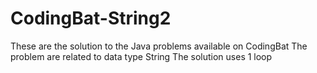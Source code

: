 # CodingBat-String2

These are the solution to the Java problems available on CodingBat
The problem are related to data type String
The solution uses 1 loop
